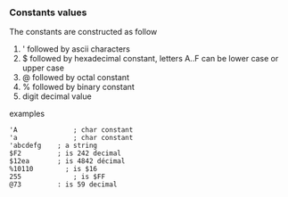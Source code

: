 
### Constants values

The constants are constructed as follow

1. ' followed by ascii characters 
2. $ followed by hexadecimal constant, letters A..F can be lower case or upper case  
3. @ followed by octal constant
4. % followed by binary constant 
5. digit decimal value 

examples


	'A				; char constant
	'a				; char constant
	'abcdefg    ; a string
	$F2        	; is 242 decimal
	$12ea       ; is 4842 décimal
	%10110	      ; is $16
	255				; is $FF
	@73         : is 59 decimal 

	